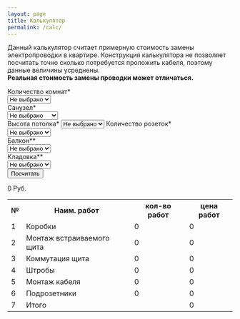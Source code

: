 ```yaml
---
layout: page
title: Калькулятор
permalink: /calc/
---
```


Данный калькулятор считает примерную стоимость замены электропроводки в квартире. Конструкция калькулятора не позволяет посчитать точно сколько потребуется проложить кабеля, поэтому данные величины усреднены. 
<br/>
<strong>
Реальная стоимость замены проводки может отличаться.
</strong>
<div class="calc advanced">
  <div class="col1">
 	<lable for="room" class="lable_name">Количество комнат*</lable>
	<br>
	<select class="room" required>
	  <option value="0">Не выбрано</option>
	  <option value="1">1 комната</option>
	  <option value="2">2 комнаты</option>
	  <option value="3">3 комнаты</option>
	  <option value="4">4 комнаты</option>
	</select>
	<br>
	<label for="bathroom" class="lable_name">Санузел*</label>
	<br>
	<select class="bathroom" required>
	  <option value="0">Не выбрано</option>
	  <option value="1">Совмещенный</option>
	  <option value="2">Раздельный</option>		
	</select>
	<br>
	<label for="ceiling_height" class="lable_name">Высота потолка*</label>
	<select class="ceiling_height" required>
	  <option value="0">Не выбрано</option>
	  <option value="250">2,5 метра</option>
	  <option value="300">3 метра</option>
	</select>
	<label for="socket" class="lable_name">Количество розеток*</label>
	<br>
	<select class="socket" required>
	  <option value="0">Не выбрано</option>
	  <option value="10">10</option>
	  <option value="11">11</option>
	  <option value="12">12</option>
	  <option value="13">13</option>
	  <option value="14">14</option>
	  <option value="15">15</option>
	  <option value="16">16</option>
	  <option value="17">17</option>
	  <option value="18">18</option>
	  <option value="19">19</option>
	  <option value="20">20</option>
	  <option value="21">21</option>
	  <option value="22">22</option>
	  <option value="23">23</option>
	  <option value="24">24</option>
	  <option value="25">25</option>
	  <option value="26">26</option>
	  <option value="27">27</option>
	  <option value="28">28</option>
	  <option value="29">29</option>
	  <option value="30">30</option>
	  <option value="31">31</option>
	  <option value="32">32</option>
	  <option value="33">33</option>
	  <option value="34">34</option>
	  <option value="35">35</option>
	  <option value="36">36</option>
	  <option value="37">37</option>
	  <option value="38">38</option>
	  <option value="39">39</option>
	  <option value="40">40</option>
	  <option value="41">41</option>
	  <option value="42">42</option>
	  <option value="43">43</option>
	  <option value="44">44</option>
	  <option value="45">45</option>
	  <option value="46">46</option>
	  <option value="47">47</option>
	  <option value="48">48</option>
	  <option value="49">49</option>
	  <option value="50">50</option>
	  <option value="51">51</option>
	  <option value="52">52</option>
	  <option value="53">53</option>
	  <option value="54">54</option>
	  <option value="55">55</option>
	  <option value="56">56</option>
	  <option value="57">57</option>
	  <option value="58">58</option>
	  <option value="59">59</option>
	  <option value="60">60</option>
	</select>
  </div>
<div class="col2">
    <label for="balcony" class="lable_name">Балкон**</label>
    <br>
  	<select class="balcony">
  	  <option value="0">Не выбрано</option>
	  <option value="1">1</option>
	  <option value="2">2</option>		
	</select>
	<br>
	<label for="lumber_room" class="lable_name">Кладовка**</label>
	<br>
	<select class="lumber_room">
	  <option value="0">Не выбрано</option>
	  <option value="1">1</option>
	  <option value="2">2</option>		
	</select>
	<br>
  </div>
<div class="col3">
  <input id="advanced_result" type="button" value="Посчитать">
  <p class="price">
    <span id="final_price_advanced">0</span>
    Руб.
  </p>
</div>
<div class="res calc">
  <table>
	<tr class="tablehead">
      <th>№</th><th>Наим. работ</th><th>кол-во работ</th><th>цена работ</th>
	</tr>
	<tr>
	  <td class="">1</td>
	  <td class="">Коробки</td>
	  <td class="electrical_box">0</td>
	  <td class="electrical_box_price">0</td>
	</tr>
	<tr>
	  <td class="">2</td>
	  <td class="">Монтаж встраиваемого щита</td>
	  <td class="electrical_board">0</td>
	  <td class="electrical_board_price">0</td>
	</tr>
	<tr>
	  <td class="">3</td>
	  <td class="">Коммутация щита</td>
	  <td class="cutout">0</td>
	  <td class="commutation_electrical_board_price">0</td>
	</tr>
	<tr>
	  <td class="">4</td>
	  <td class="">Штробы</td>
	  <td class="electrical_chases_length">0</td>
	  <td class="electrical_chases_price">0</td>
	</tr>
	<tr>
	  <td class="">5</td>
	  <td class="">Монтаж кабеля</td>
	  <td class="wires">0</td>
	  <td class="wires_price">0</td>
	</tr>
	<tr>
	  <td class="">6</td>
	  <td class="">Подрозетники</td>
	  <td class="point">0</td>
	  <td class="point_price">0</td>
	</tr>
	<tr class="tablehead">
	  <td class="">7</td>
	  <td class="tablehead">Итого</td>
	  <td class=""></td>
	  <td class="tablehead" id="final_price_advanced">0</td>
	</tr>
  </table>
</div>
<script type="text/javascript" src="../js/calc.js"></script>
